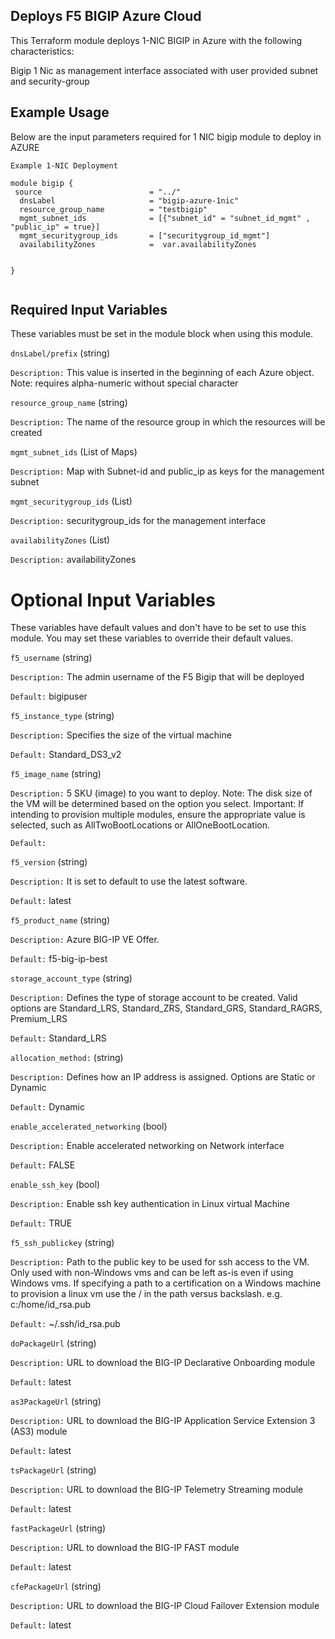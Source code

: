 ## Deploys F5 BIGIP Azure Cloud

This Terraform module deploys 1-NIC BIGIP in Azure with the following characteristics:

  Bigip 1 Nic as management interface associated with user provided subnet and security-group
  
  
## Example Usage

Below are the input parameters required for 1 NIC bigip module to deploy in AZURE

```
Example 1-NIC Deployment

module bigip {
 source                        = "../"
  dnsLabel                     = "bigip-azure-1nic"
  resource_group_name          = "testbigip"
  mgmt_subnet_ids              = [{"subnet_id" = "subnet_id_mgmt" , "public_ip" = true}]
  mgmt_securitygroup_ids       = ["securitygroup_id_mgmt"]
  availabilityZones            =  var.availabilityZones


}


```

## Required Input Variables

These variables must be set in the module block when using this module.

`dnsLabel/prefix` (string)

`Description:` This value is inserted in the beginning of each Azure object. Note: requires alpha-numeric without special character

`resource_group_name` (string)

`Description:` The name of the resource group in which the resources will be created

`mgmt_subnet_ids` (List of Maps)

`Description:` Map with Subnet-id and public_ip as keys for the management subnet

`mgmt_securitygroup_ids` (List)

`Description:` securitygroup_ids for the management interface

`availabilityZones` (List)

`Description:` availabilityZones 


# Optional Input Variables

These variables have default values and don't have to be set to use this module. You may set these variables to override their default values.


`f5_username` (string)

`Description:` The admin username of the F5   Bigip that will be deployed

`Default:` bigipuser

`f5_instance_type` (string)

`Description:` Specifies the size of the   virtual machine 

`Default:` Standard_DS3_v2 

`f5_image_name` (string)

`Description:` 5 SKU (image) to you want to   deploy. Note: The disk size of the VM will be determined based on the option   you select. Important: If intending to provision multiple modules, ensure the   appropriate value is selected, such as AllTwoBootLocations or AllOneBootLocation.

`Default:` 

`f5_version` (string)

`Description:` It is set to default to use the   latest software.

`Default:` latest

`f5_product_name` (string)

`Description:` Azure BIG-IP VE Offer.

`Default:` f5-big-ip-best

`storage_account_type` (string)

`Description:` Defines the type of storage   account to be created. Valid options are Standard_LRS, Standard_ZRS,   Standard_GRS, Standard_RAGRS, Premium_LRS

`Default:` Standard_LRS

`allocation_method:` (string)

`Description:` Defines how an IP address is   assigned. Options are Static or Dynamic

`Default:` Dynamic

`enable_accelerated_networking` (bool)

`Description:` Enable accelerated   networking on Network interface

`Default:` FALSE

`enable_ssh_key` (bool)

`Description:` Enable ssh key   authentication in Linux virtual Machine

`Default:` TRUE

`f5_ssh_publickey` (string)

`Description:` Path to the public key to be   used for ssh access to the VM. Only used with non-Windows vms and can be left   as-is even if using Windows vms. If specifying a path to a certification on a   Windows machine to provision a linux vm use the / in the path versus backslash.   e.g. c:/home/id_rsa.pub

`Default:` ~/.ssh/id_rsa.pub

`doPackageUrl` (string)

`Description:` URL to download the BIG-IP   Declarative Onboarding module

`Default:` latest

`as3PackageUrl` (string)

`Description:` URL to download the BIG-IP   Application Service Extension 3 (AS3) module

`Default:` latest

`tsPackageUrl` (string)

`Description:` URL to download the BIG-IP  Telemetry Streaming module

`Default:` latest

`fastPackageUrl` (string)

`Description:` URL to download the BIG-IP FAST   module

`Default:` latest

`cfePackageUrl` (string)

`Description:` URL to download the BIG-IP   Cloud Failover Extension module

`Default:` latest
